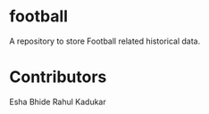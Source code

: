 # football
A repository to store Football related historical data.

# Contributors
Esha Bhide
Rahul Kadukar
